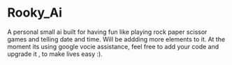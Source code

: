 # Rooky_Ai
 A personal small ai built for having fun like playing rock paper scissor games and telling date and time.
 Will be addding more elements to it. At the moment its using google vocie assistance, feel free to add your code and upgrade it , to make lives easy :).
